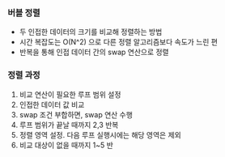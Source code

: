 ### 버블 정렬

- 두 인접한 데이터의 크기를 비교해 정렬하는 방법
- 시간 복잡도는  O(N^2) 으로 다른 정렬 알고리즘보다 속도가 느린 편
- 반복을 통해 인접 데이터 간의 swap 연산으로 정렬

### 정렬 과정

1. 비교 연산이 필요한 루프 범위 설정
2. 인접한 데이터 값 비교
3. swap 조건 부합하면, swap 연산 수행
4. 루프 범위가 끝날 때까지 2,3 반복
5. 정렬 영역 설정. 다음 루프 실행시에는 해당 영역은 제외
6. 비교 대상이 없을 때까지 1~5 반
